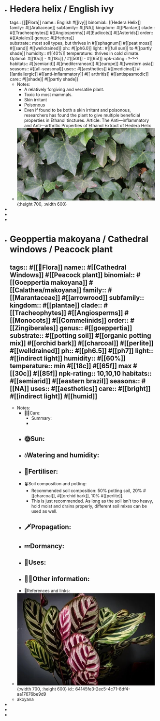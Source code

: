 - # Hedera helix / English ivy
  tags:: [[🌱Flora]] 
  name:: English #[[ivy]]
  binomial:: [[Hedera Helix]]
  family:: #[[Araliaceae]]
  subfamily:: #[[NA]]
  kingdom:: #[[Plantae]]
  clade:: #[[Tracheophytes]] #[[Angiosperms]] #[[Eudicots]] #[[Asterids]] 
  order:: #[[Apiales]]
  genus:: #[[Hedera]]   
  substrate:: most soil types, but thrives in #[[sphagnum]] #[[peat moss]] #[[sand]] #[[welldrained]] 
  ph:: #[[ph6.0]]
  light:: #[[full sun]] to #[[partly shade]] 
  humidity:: #[[40%]] 
  temperature:: thrives in cold climate. Optimal: #[[10c]] - #[[18c]] / #[[50f]] - #[[65f]]
  npk-rating:: ?-?-?
  habitats:: #[[semiarid]] #[[mediterranean]] #[[europe]] #[[western asia]]   
  seasons:: #[[all-seasonal]]
  uses:: #[[aesthetics]] #[[medicinal]] #[[antiallergic]] #[[anti-inflammatory]] #[[ arthritis]] #[[antispasmodic]] 
  care:: #[[shade]] #[[partly shade]]
	- Notes:
		- A relatively forgiving and versatile plant.
		- Toxic to most mammals.
		- Skin irritant
		- Poisonous
		- Even if found to be both a skin irritant and poisonous, researchers has found the plant to give multiple beneficial properties in Ethanol tinctures.
		  Article: The Anti—inflammatory and Anti—arthritic Properties of Ethanol Extract of Hedera Helix
	- ![2023-02-20-01-31-34.jpeg](../assets/2023-02-20-01-31-34.jpeg){:height 700, :width 600}
-
-
-
- # Geoppertia makoyana / Cathedral windows / Peacock plant
  tags:: #[[🌱Flora]]
  name:: #[[Cathedral Windows]] #[[Peacock plant]]
  binomial:: #[[Goeppertia makoyana]] #[[Calathea/makoyana]] 
  family:: #[[Marantaceae]] #[[arrowrood]]
  subfamily:: 
  kingdom:: #[[plantae]]
  clade:: #[[Tracheophytes]] #[[Angiosperms]] #[[Monocots]] #[[Commelinids]]
  order:: #[[Zingiberales]] 
  genus:: #[[goeppertia]]
  substrate:: #[[potting soil]] #[[organic potting mix]] #[[orchid bark]] #[[charcoal]] #[[perlite]] #[[welldrained]]
  ph:: #[[ph6.5]] #[[ph7]]
  light:: #[[indirect light]]
  humidity:: #[[60%]] 
  temperature:: min #[[18c]]  #[[65f]] max #[[30c]] #[[85f]]
  npk-rating:: 10,10,10 
  habitats:: #[[semiarid]] #[[eastern brazil]]
  seasons:: #[[NA]]
  uses:: #[[aesthetics]]
  care:: #[[bright]] #[[indirect light]] #[[humid]]
	-
	- Notes:
		- 🤲🏼Care:
			- Summary:
			-
		- 🌞Sun:
			-
		- 💧Watering and humidity:
			-
		- 🧃Fertiliser:
			-
		- 🪴Soil composition and potting:
			- Recommended soil composition: 50% potting soil, 20% #[[charcoal]], #[[orchid bark]], 10% #[[perlite]].
			- This is just recommended. As long as the soil isn't too heavy, hold moist and drains properly, different soil mixes can be used as well.
		- 🗡️Propagation:
			-
		- 💤Dormancy:
			-
		- 🧪Uses:
			-
		- 👋🏼Other information:
			-
		- 📜References and links:
	- ![2023-02-18-22-34-56.jpeg](../assets/2023-02-18-22-34-56.jpeg){:width 700, :height 600}
	  id:: 64145fe3-2ec5-4c71-8df4-aa17676be9d9
	- akoyana
-
-
-